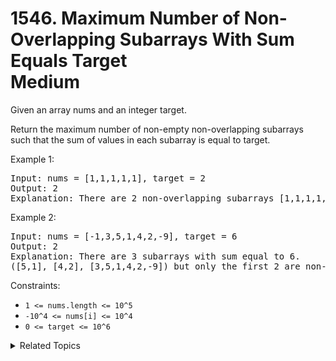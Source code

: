 # 1546. Maximum Number of Non-Overlapping Subarrays With Sum Equals Target<br> Medium

Given an array nums and an integer target.

Return the maximum number of non-empty non-overlapping subarrays such that the sum of values in each subarray is equal to target.


Example 1:

<pre>
Input: nums = [1,1,1,1,1], target = 2
Output: 2
Explanation: There are 2 non-overlapping subarrays [1,1,1,1,1] with sum equals to target(2).
</pre>

Example 2:

<pre>
Input: nums = [-1,3,5,1,4,2,-9], target = 6
Output: 2
Explanation: There are 3 subarrays with sum equal to 6.
([5,1], [4,2], [3,5,1,4,2,-9]) but only the first 2 are non-overlapping.
</pre>

Constraints:

- `1 <= nums.length <= 10^5`
- `-10^4 <= nums[i] <= 10^4`
- `0 <= target <= 10^6`

<details>

<summary> Related Topics </summary>

-   `Prefix Sum`
-   `Array`

</details>